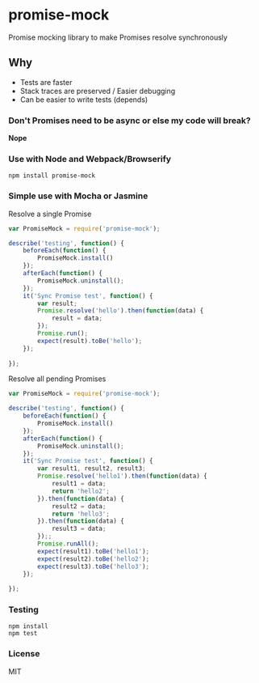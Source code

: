 promise-mock
=============
Promise mocking library to make Promises resolve synchronously

## Why
- Tests are faster
- Stack traces are preserved / Easier debugging
- Can be easier to write tests (depends)

### Don't Promises need to be async or else my code will break?
**Nope**

### Use with Node and Webpack/Browserify
```
npm install promise-mock
```

### Simple use with Mocha or Jasmine

Resolve a single Promise
```js
var PromiseMock = require('promise-mock');

describe('testing', function() {
    beforeEach(function() {
        PromiseMock.install()
    });
    afterEach(function() {
        PromiseMock.uninstall();
    });
    it('Sync Promise test', function() {
        var result;
        Promise.resolve('hello').then(function(data) {
            result = data;
        });
        Promise.run();
        expect(result).toBe('hello');
    });
    
});
```
Resolve all pending Promises
```js
var PromiseMock = require('promise-mock');

describe('testing', function() {
    beforeEach(function() {
        PromiseMock.install()
    });
    afterEach(function() {
        PromiseMock.uninstall();
    });
    it('Sync Promise test', function() {
        var result1, result2, result3;
        Promise.resolve('hello1').then(function(data) {
            result1 = data;
            return 'hello2';
        }).then(function(data) {
            result2 = data;
            return 'hello3';
        }).then(function(data) {
            result3 = data;
        });;
        Promise.runAll();
        expect(result1).toBe('hello1');
        expect(result2).toBe('hello2');
        expect(result3).toBe('hello3');
    });
    
});
```



### Testing
```
npm install
npm test
```

### License
MIT

